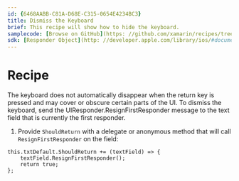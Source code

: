 ```yaml
---
id: {6468AABB-C81A-D68E-C315-0654E4234BC3}  
title: Dismiss the Keyboard  
brief: This recipe will show how to hide the keyboard.  
samplecode: [Browse on GitHub](https: //github.com/xamarin/recipes/tree/master/ios/input/keyboards/dismiss_the_keyboard)  
sdk: [Responder Object](http: //developer.apple.com/library/ios/#documentation/general/conceptual/Devpedia-CocoaApp/Responder.html)  
---
```


<a name="Recipe" class="injected"></a>


# Recipe

The keyboard does not automatically disappear when the return key is pressed
and may cover or obscure certain parts of the UI. To dismiss the keyboard, send
the UIResponder.ResignFirstResponder message to the text field that is currently
the first responder.

1.  Provide  `ShouldReturn` with a delegate or anonymous method that will call  `ResignFirstResponder` on the field: 


```
this.txtDefault.ShouldReturn += (textField) => {
    textField.ResignFirstResponder();
    return true;
};
```